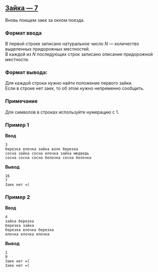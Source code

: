## [Зайка — 7](../../../solutions/3.1/31_h.py)

Вновь поищем заек за окном поезда.

### Формат ввода

В первой строке записано натуральное число $N$ — количество выделенных придорожных местностей.\
В каждой из $N$ последующих строк записано описание придорожной местности.

### Формат вывода:

Для каждой строки нужно найти положение первого зайки.\
Если в строке нет заек, то об этом нужно непременно сообщить.

### Примечание

Для символов в строках используйте нумерацию с 1.

### Пример 1

__Ввод__
```plaintext
3
березка елочка зайка волк березка
сосна зайка сосна елочка зайка медведь
сосна сосна сосна белочка сосна белочка
```

__Вывод__
```plaintext
16
7
Заек нет =(
```

### Пример 2

__Ввод__
```plaintext
4
зайка березка
березка зайка
березка елочка березка
елочка елочка елочка
```

__Вывод__
```plaintext
1
9
Заек нет =(
Заек нет =(
```